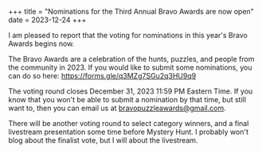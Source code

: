 +++
title = "Nominations for the Third Annual Bravo Awards are now open"
date = 2023-12-24
+++

I am pleased to report that the voting for nominations in this year's Bravo Awards begins now.

<!-- more -->

The Bravo Awards are a celebration of the hunts, puzzles, and people from the community in 2023. If you would like to submit some nominations, you can do so here: https://forms.gle/q3MZg7SGu2q3HU9q9

The voting round closes December 31, 2023 11:59 PM Eastern Time. If you know that you won't be able to submit a nomination by that time, but still want to, then you can email us at bravopuzzleawards@gmail.com.

There will be another voting round to select category winners, and a final livestream presentation some time before Mystery Hunt. I probably won't blog about the finalist vote, but I will about the livestream. 
